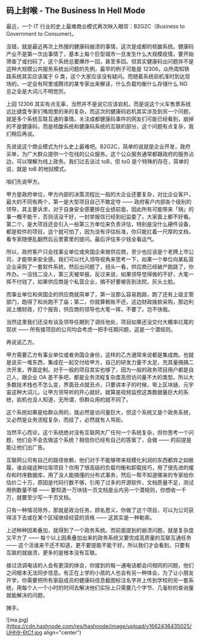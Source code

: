 ## 码上封喉 - The Business In Hell Mode

最近，一个 IT 行业的史上最难商业模式再次映入眼帘：B2G2C（Business to Government to Consumer)。

没错，就是最近再次上热搜的健康码崩溃的事情，这次是成都的核酸系统。健康码产业不是第一次出事情了，基本上每个巨型城市一旦发生什么大规模疫情，要开始筛查了或扫码了，这个系统总要爆炸一回，甚至多回。但其实健康码出问题并不是这种大规模公共服务系统出问题的先例，最早的例子可能是 12306，众所周知铁路系统其实应该属于 G 类，这个大家应该没有疑问。而随着系统宕机准时到达现场的，一定会有阿里或腾讯的某专家出来解读，什么负载均衡什么存储什么 NG 总之全是大词儿不明觉厉。

上回 12306 其实有点无辜，当然并不是说它应该宕机，而是说这个火车售票系统远比键盘专家们嘴炮里的来的复杂，而这次的健康码宕机其实涉及到另一个问题，就是多个系统互联互通的事情。关注成都健康码事件的网友们可能已经看到，崩掉的不是健康码，而是核酸系统和健康码系统的互联的部分，这个问题有点复杂，我们稍后再谈。

先说说这个商业模式为什么史上最难吧。B2G2C，简单的说就是企业开发，政府买单，为广大群众提供一个在线的公众服务。这个公众服务通常都跟政府的服务沾边，可以理解为线上政务。我们过去谈过 toB，但 toG 是个特殊的存在，简单的说，就是 toB 的地狱模式。

咱们先说甲方。

甲方是政府单位，甲方内部的决策流程比一般的大企业还要复杂，对比企业客户，最大的不同有两个，第一是大型项目自己不敢定夺 —— 政府客户内部各个级别的领导，其主要诉求，对于自身安全感要排在业绩前面，因此所有可能带来「锅」的事一概不能干，否则活没干好，一封举报信已经到纪监委了，大家面上都不好看。第二个，是大项目还会引入一些第三方单位来负责评估，特别是没什么硬件设备，都是软件的项目，这个就可怕了，因为没有评估标准，你只能扛着一尺厚的文档，看专家随便乱翻然后云里雾里的提问。最后评估多少钱全看运气。

所以，政府客户只会找事业单位或央国企来做供应商，至少也应该是个老牌上市公司，才能带来安全感。我们可以代入领导视角来思考一下，如果一个单位向某私营企业采购了一套软件系统，然后出问题了，扭头一看，供应商已经破产跑路了，你咋办。一没钱二没人，第三天被举报。反过来说，如果领导觉得做的不好，大笔一挥不付钱了，如果供应商是个私营企业，搞不好要被告到法院，灰头土脸。

而事业单位和央国企的供应商就简单了，第一没那么容易跑路，跑了还有上级主管部门，跑得了和尚跑不了庙；第二，你就算赖账不还，这边财政拨款采购，那边利润上缴财政，打个报告，供应商的领导也大笔一挥，不要了。岂不快哉。

当然这里我们还没有谈及领导任期到了调任他处，项目如果还没交付大概率烂尾的现状 —— 所有接项目的公司均会考虑一把手任期问题，这是一个潜规则。

再说说乙方。

甲方需要乙方有事业单位或者央国企身份，这样的乙方通常来说都是集成商。也就是说买一堆东西，集成在一起交付给甲方，自己的研发力量不太足，充其量搞搞二次开发，界面定制。对于一般的项目其实也够了，因为一般的政务项目用户都是自己人，跟企业 OA 差不多吧，都是业务流程复杂度高但访问量不大的类型。所以大多数技术栈也不怎么变，界面丑点就丑点，只要讲本子的时候，带上区块链、元宇宙这种大词儿，让甲方领导听的开心就好。就算是视频监控这类数据量巨大的系统，宕机也没人知道，无所谓，但群众用的就不同了。

这个系统如果是给群众用的，就必然是访问量巨大，但这个系统又是个政务系统，又必然是业务流程复杂，而挂了，必然就有人骂街。

当然平心而论，这个系统绝对没有互联网大厂任何一个系统复杂，但你思考一个问题，他们会不会去做这个系统？相信你已经有自己的答案了，会做 —— 的前提是能让他们出广告。

互联网公司有自己的路径依赖，他们对于不能够带来规模化利润的东西都弃之如敝履，谁会碰这种垃圾项目？你用了很高级的负载均衡和卸载技巧，用了很先进的缓存和时序数据库，用了没人能搞懂的分布式事务，然后一帮不知道哪来的专家给你估价二十万，原因是代码行数不够，引用了过多的开源软件，文档质量不足，测试用例数量不够 —— 要知道一万块钱一页文档是业内另一个潜规则，你想收一千万，就要至少写一千页文档。

只有一种情况除外，那就是政治任务，顾名思义，你做了这个项目，可以为公司获得活下去或在某个区域继续经营的资格 —— 这其实是一种勒索。

上述种种因素叠加，就得到了一个政务系统。而前面提到的崩溃问题，就是复杂度又平方了 —— 每个以上因素叠加出来的政务系统又要完成高质量的互联互通任务 —— 这个活谁来干还不知道，更不要提能不能干好。所以我们才会看到，只要有互联的就崩溃，更多的是根本没有互联。

接过流调电话的人会有更深的体会，你接到的每一通电话都会问相同的问题，他们之间根本无法同步信息。有正在上学的小孩的人也会有另一种体会，为了让小朋友开学，你需要把所有家庭成员的健康码信息截图标注名字并上传到学校的另一套系统，用每个人一个小时的时间去解决他们实际上只需要几个字节、几毫秒的查询量就能解决的问题。

摊手。


![ma.jpg](https://cdn.hashnode.com/res/hashnode/image/upload/v1662436435025/UHh9-6tCf.jpg align="center")







